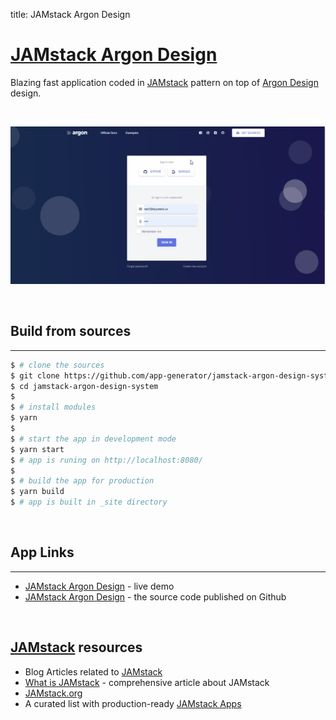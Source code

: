 title: JAMstack Argon Design

# [JAMstack Argon Design](https://jamstack-argon-design.appseed.us)

Blazing fast application coded in [JAMstack](https://jamstack.org/) pattern on top of [Argon Design](https://demos.creative-tim.com/argon-design/) design.

<br />

![JAMstack Argon Design - Gif animated intro.](https://github.com/app-generator/static/blob/master/products/jamstack-argon-design-intro.gif?raw=true)

<br />

## Build from sources
---

```bash
$ # clone the sources
$ git clone https://github.com/app-generator/jamstack-argon-design-system.git
$ cd jamstack-argon-design-system
$
$ # install modules
$ yarn
$
$ # start the app in development mode
$ yarn start
$ # app is runing on http://localhost:8080/ 
$
$ # build the app for production
$ yarn build
$ # app is built in _site directory 
```

<br />

## App Links
---

- [JAMstack Argon Design](https://jamstack-argon-design.appseed.us/) - live demo
- [JAMstack Argon Design](https://github.com/app-generator/jamstack-argon-design-system) - the source code published on Github

<br />

## [JAMstack](https://jamstack.org/) resources

- Blog Articles related to [JAMstack](https://blog.appseed.us/tag/jamstack/)
- [What is JAMstack](https://blog.appseed.us/what-is-jamstack/) - comprehensive article about JAMstack
- [JAMstack.org](https://jamstack.org/)
- A curated list with production-ready [JAMstack Apps](https://appseed.us/apps/jamstack)
